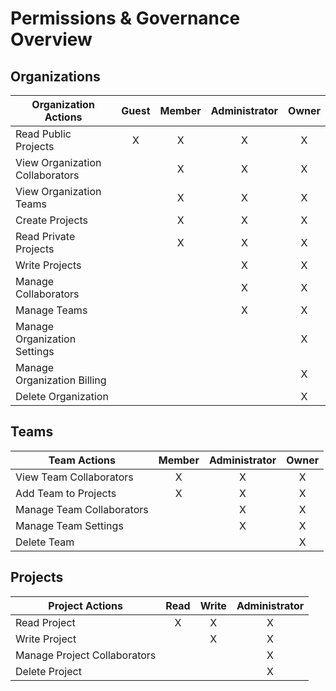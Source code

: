 # Permissions & Governance Overview 

## Organizations 

| **Organization Actions**        | **Guest** | **Member** | **Administrator** | **Owner** |
|---------------------------------|:-----------:|:------------:|:-------------------:|:-----------:|
| Read Public Projects            |     X     |      X     |         X         |     X     |
| View Organization Collaborators |           |      X     |         X         |     X     |
| View Organization Teams         |           |      X     |         X         |     X     |
| Create Projects                 |           |      X     |         X         |     X     |
| Read Private Projects           |           |      X     |         X         |     X     |
| Write Projects                  |           |            |         X         |     X     |
| Manage Collaborators            |           |            |         X         |     X     |
| Manage Teams                    |           |            |         X         |     X     |
| Manage Organization Settings    |           |            |                   |     X     |
| Manage Organization Billing     |           |            |                   |     X     |
| Delete Organization             |           |            |                   |     X     |

## Teams 

|      **Team Actions**     | **Member** | **Administrator** | **Owner** |
|-------------------------|:------------:|:-------------------:|:-----------:|
| View Team Collaborators   | X          | X                 | X         |
| Add Team to Projects      | X          | X                 | X         |
| Manage Team Collaborators |            | X                 | X         |
| Manage Team Settings      |            | X                 | X         |
| Delete Team               |            |                   | X         |

## Projects 

| **Project Actions**          | **Read** | **Write** | **Administrator** |
|------------------------------|:--------:|:---------:|:-----------------:|
| Read Project                 | X        | X         | X                 |
| Write Project                |          | X         | X                 |
| Manage Project Collaborators |          |           | X                 |
| Delete Project               |          |           | X                 |
